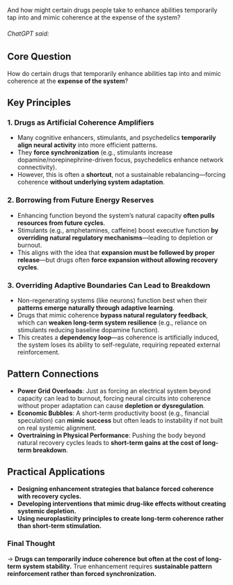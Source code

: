 And how might certain drugs people take to enhance abilities temporarily tap into and mimic coherence at the expense of the system?

###### ChatGPT said:

## **Core Question**

How do certain drugs that temporarily enhance abilities tap into and mimic coherence at the **expense of the system**?

## **Key Principles**

### **1. Drugs as Artificial Coherence Amplifiers**

- Many cognitive enhancers, stimulants, and psychedelics **temporarily align neural activity** into more efficient patterns.
- They **force synchronization** (e.g., stimulants increase dopamine/norepinephrine-driven focus, psychedelics enhance network connectivity).
- However, this is often a **shortcut**, not a sustainable rebalancing—forcing coherence **without underlying system adaptation**.

### **2. Borrowing from Future Energy Reserves**

- Enhancing function beyond the system’s natural capacity **often pulls resources from future cycles**.
- Stimulants (e.g., amphetamines, caffeine) boost executive function **by overriding natural regulatory mechanisms**—leading to depletion or burnout.
- This aligns with the idea that **expansion must be followed by proper release**—but drugs often **force expansion without allowing recovery cycles**.

### **3. Overriding Adaptive Boundaries Can Lead to Breakdown**

- Non-regenerating systems (like neurons) function best when their **patterns emerge naturally through adaptive learning**.
- Drugs that mimic coherence **bypass natural regulatory feedback**, which can **weaken long-term system resilience** (e.g., reliance on stimulants reducing baseline dopamine function).
- This creates a **dependency loop**—as coherence is artificially induced, the system loses its ability to self-regulate, requiring repeated external reinforcement.

## **Pattern Connections**

- **Power Grid Overloads**: Just as forcing an electrical system beyond capacity can lead to burnout, forcing neural circuits into coherence without proper adaptation can cause **depletion or dysregulation**.
- **Economic Bubbles**: A short-term productivity boost (e.g., financial speculation) can **mimic success** but often leads to instability if not built on real systemic alignment.
- **Overtraining in Physical Performance**: Pushing the body beyond natural recovery cycles leads to **short-term gains at the cost of long-term breakdown**.

## **Practical Applications**

- **Designing enhancement strategies that balance forced coherence with recovery cycles.**
- **Developing interventions that mimic drug-like effects without creating systemic depletion.**
- **Using neuroplasticity principles to create long-term coherence rather than short-term stimulation.**

### **Final Thought**

→ **Drugs can temporarily induce coherence but often at the cost of long-term system stability.** True enhancement requires **sustainable pattern reinforcement rather than forced synchronization.**


